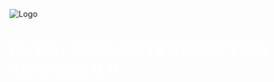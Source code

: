 ![Logo](https://user-images.githubusercontent.com/113699308/190699181-fbde097a-2f69-45a3-98fb-54046aa1d1ab.png)

 # **<font color="white"> DUTCH TERAHERTZ INSPECTION SERVICES B.V.</font>**
